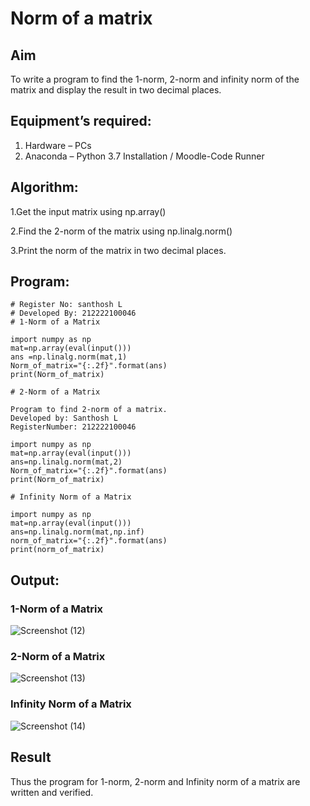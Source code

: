 # Norm of a matrix
## Aim
To write a program to find the 1-norm, 2-norm and infinity norm of the matrix and display the result in two decimal places.
## Equipment’s required:
1.	Hardware – PCs
2.	Anaconda – Python 3.7 Installation / Moodle-Code Runner
## Algorithm:
1.Get the input matrix using np.array() 

2.Find the 2-norm of the matrix using np.linalg.norm() 

3.Print the norm of the matrix in two decimal places.
## Program:
```
# Register No: santhosh L
# Developed By: 212222100046
# 1-Norm of a Matrix

import numpy as np
mat=np.array(eval(input()))
ans =np.linalg.norm(mat,1)
Norm_of_matrix="{:.2f}".format(ans)
print(Norm_of_matrix)

# 2-Norm of a Matrix

Program to find 2-norm of a matrix.
Developed by: Santhosh L
RegisterNumber: 212222100046

import numpy as np
mat=np.array(eval(input()))
ans=np.linalg.norm(mat,2)
Norm_of_matrix="{:.2f}".format(ans)
print(Norm_of_matrix)

# Infinity Norm of a Matrix

import numpy as np
mat=np.array(eval(input()))
ans=np.linalg.norm(mat,np.inf)
norm_of_matrix="{:.2f}".format(ans)
print(norm_of_matrix)

```
## Output:
### 1-Norm of a Matrix
![Screenshot (12)](https://github.com/sandy29l/Norm-of-a-matrix/assets/123359969/224f5f32-2a8f-42f1-a918-c357ce9b47c5)


### 2-Norm of a Matrix
![Screenshot (13)](https://github.com/sandy29l/Norm-of-a-matrix/assets/123359969/2123accb-b182-4f4a-b88f-cf7d3089394f)

### Infinity Norm of a Matrix
![Screenshot (14)](https://github.com/sandy29l/Norm-of-a-matrix/assets/123359969/b3deb21b-e4ed-4b40-bb9f-365ba6f4850a)

## Result
Thus the program for 1-norm, 2-norm and Infinity norm of a matrix are written and verified.
